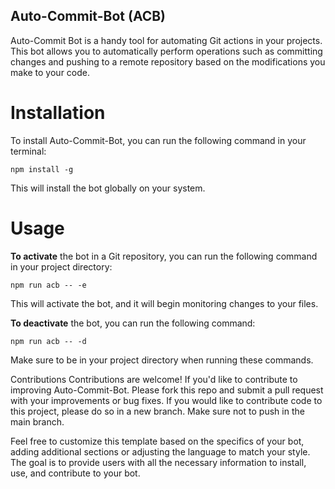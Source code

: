 ## Auto-Commit-Bot (ACB)
Auto-Commit Bot is a handy tool for automating Git actions in your projects. This bot allows you to automatically perform operations such as committing changes and pushing to a remote repository based on the modifications you make to your code.

# Installation
To install Auto-Commit-Bot, you can run the following command in your terminal:

` npm install -g  `

This will install the bot globally on your system.

# Usage
**To activate** the bot in a Git repository, you can run the following command in your project directory:

` npm run acb -- -e `

This will activate the bot, and it will begin monitoring changes to your files.

**To deactivate** the bot, you can run the following command:

` npm run acb -- -d `

Make sure to be in your project directory when running these commands.

Contributions Contributions are welcome! If you'd like to contribute to improving Auto-Commit-Bot. Please fork this repo and submit a pull request with your improvements or bug fixes. If you would like to contribute code to this project, please do so in a new branch. Make sure not to push in the main branch.

Feel free to customize this template based on the specifics of your bot, adding additional sections or adjusting the language to match your style. The goal is to provide users with all the necessary information to install, use, and contribute to your bot.